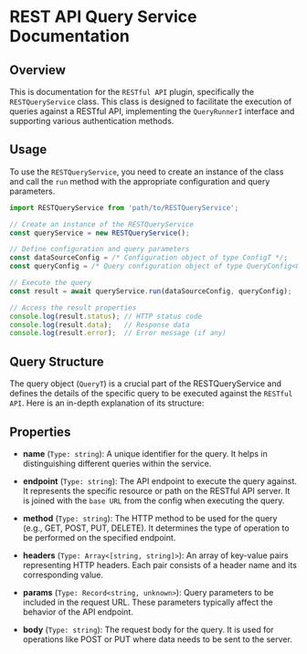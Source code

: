 # REST API Query Service Documentation

## Overview

This is documentation for the `RESTful API` plugin, specifically the `RESTQueryService` class. This class is designed to facilitate the execution of queries against a RESTful API, implementing the `QueryRunnerI` interface and supporting various authentication methods.

## Usage

To use the `RESTQueryService`, you need to create an instance of the class and call the `run` method with the appropriate configuration and query parameters.

```typescript
import RESTQueryService from 'path/to/RESTQueryService';

// Create an instance of the RESTQueryService
const queryService = new RESTQueryService();

// Define configuration and query parameters
const dataSourceConfig = /* Configuration object of type ConfigT */;
const queryConfig = /* Query configuration object of type QueryConfig<QueryT> */;

// Execute the query
const result = await queryService.run(dataSourceConfig, queryConfig);

// Access the result properties
console.log(result.status); // HTTP status code
console.log(result.data);   // Response data
console.log(result.error);  // Error message (if any)
```


## Query Structure

The query object (`QueryT`) is a crucial part of the RESTQueryService and defines the details of the specific query to be executed against the `RESTful API`. Here is an in-depth explanation of its structure:

## Properties

- **name** (`Type: string`): A unique identifier for the query. It helps in distinguishing different queries within the service.

- **endpoint** (`Type: string`): The API endpoint to execute the query against. It represents the specific resource or path on the RESTful API server. It is joined with the `base URL` from the config when executing the query.

- **method** (`Type: string`): The HTTP method to be used for the query (e.g., GET, POST, PUT, DELETE). It determines the type of operation to be performed on the specified endpoint.

- **headers** (`Type: Array<[string, string]>`): An array of key-value pairs representing HTTP headers. Each pair consists of a header name and its corresponding value.

- **params** (`Type: Record<string, unknown>`): Query parameters to be included in the request URL. These parameters typically affect the behavior of the API endpoint.

- **body** (`Type: string`): The request body for the query. It is used for operations like POST or PUT where data needs to be sent to the server.